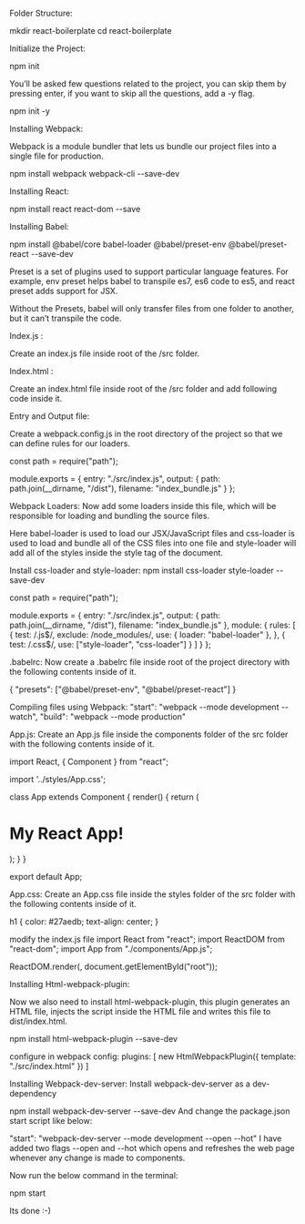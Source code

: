 Folder Structure:

mkdir react-boilerplate
cd react-boilerplate

Initialize the Project:

npm init 

You’ll be asked few questions related to the project, you can skip them by pressing enter, if you want to skip all the questions, add a -y flag.

 npm init -y

Installing Webpack: 

Webpack is a module bundler that lets us bundle our project files into a single file for production.

npm install webpack webpack-cli --save-dev

Installing React:

npm install react react-dom --save

Installing Babel:

npm install @babel/core babel-loader @babel/preset-env @babel/preset-react --save-dev


Preset is a set of plugins used to support particular language features. For example, env preset helps babel to transpile es7, es6 code to es5, and react preset adds support for JSX.

Without the Presets, babel will only transfer files from one folder to another, but it can’t transpile the code.

Index.js :

Create an index.js file inside root of the /src folder.

Index.html :

Create an index.html file inside root of the /src folder and add following code inside it.

Entry and Output file:

Create a webpack.config.js in the root directory of the project so that we can define rules for our loaders.

const path = require("path");

module.exports = {
  entry: "./src/index.js",
  output: {
    path: path.join(__dirname, "/dist"),
    filename: "index_bundle.js"
  }
};

Webpack Loaders:
Now add some loaders inside this file, which will be responsible for loading and bundling the source files.

Here babel-loader is used to load our JSX/JavaScript files and css-loader is used to load and bundle all of the CSS files into one file and style-loader will add all of the styles inside the style tag of the document.

Install css-loader and style-loader:
npm install css-loader style-loader --save-dev


const path = require("path");

module.exports = {
  entry: "./src/index.js",
  output: {
    path: path.join(__dirname, "/dist"),
    filename: "index_bundle.js"
  },
  module: {
    rules: [
      {
        test: /\.js$/,
        exclude: /node_modules/,
        use: {
          loader: "babel-loader"
        },
      },
      {
        test: /\.css$/,
        use: ["style-loader", "css-loader"]
      }
    ]
  }
};

.babelrc:
Now create a .babelrc file inside root of the project directory with the following contents inside of it.

{
  "presets": ["@babel/preset-env", "@babel/preset-react"]
}

Compiling files using Webpack:
"start": "webpack --mode development --watch",
"build": "webpack --mode production"

App.js:
Create an App.js file inside the components folder of the src folder with the following contents inside of it.

import React, { Component } from "react";

import '../styles/App.css';

class App extends Component {
    render() {
        return (
            <div>
                <h1>My React App!</h1>
            </div>
        );
    }
}

export default App;


App.css:
Create an App.css file inside the styles folder of the src folder with the following contents inside of it.

h1 {
    color: #27aedb;
    text-align: center;
}

modify the index.js file
import React from "react";
import ReactDOM from "react-dom";
import App from "./components/App.js";

ReactDOM.render(<App />, document.getElementById("root"));

Installing Html-webpack-plugin:

Now we also need to install html-webpack-plugin, this plugin generates an HTML file, injects the script inside the HTML file and writes this file to dist/index.html.

npm install html-webpack-plugin --save-dev

configure in webpack config:
 plugins: [
    new HtmlWebpackPlugin({
      template: "./src/index.html"
    })
  ]

  Installing Webpack-dev-server:
Install webpack-dev-server as a dev-dependency

npm install webpack-dev-server --save-dev
And change the package.json start script like below:

"start": "webpack-dev-server --mode development --open --hot"
I have added two flags --open and --hot which opens and refreshes the web page whenever any change is made to components.

Now run the below command in the terminal:

npm start

Its done :-)
